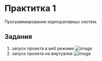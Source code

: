 # Практитка 1

Программирование корпоративных систем.

## Задания


1. запуск проекта в веб режиме
![image](https://github.com/user-attachments/assets/8e23b5fc-b7b9-40e5-b912-c43948ee936c)
2. запуск проекта на виртуалке
![image](https://github.com/user-attachments/assets/924edca1-f2a8-4dd1-9e47-70e25e422a22)



